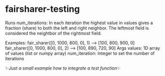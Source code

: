 # fairsharer-testing

Runs num_iterations:
In each iteration the highest value in values gives a fraction (share) to both the left and right neighbor. 
The leftmost field is considered the neightbor of the rightmost field.

Examples:
fair_sharer([0, 1000, 800, 0], 1) --> [100, 800, 900, 0] 
fair_sharer([0, 1000, 800, 0], 2) --> [100, 890, 720, 90]
Args values:
        1D array of values (list or numpy array)
    num_iteration:
        Integer to set the number of iterations

✨_Just a small example how to integrate a test function_✨
